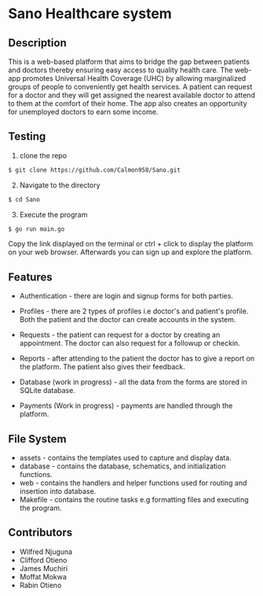 # Sano Healthcare system 

## Description
This is a web-based platform that aims to bridge the gap between patients and doctors thereby ensuring easy access to quality health care. The web-app promotes Universal Health Coverage (UHC) by allowing marginalized groups of people to conveniently get health services. A patient can request for a doctor and they will get assigned the nearest available doctor to attend to them at the comfort of their home.
The app also creates an opportunity for unemployed doctors to earn some income.

## Testing
1. clone the repo

```bash
$ git clone https://github.com/Calmon958/Sano.git
```
2. Navigate to the directory

```bash
$ cd Sano
```
3. Execute the program

```bash
$ go run main.go
```
Copy the link displayed on the terminal or ctrl + click to display the platform on your web browser. Afterwards you can sign up and explore the platform.

## Features
* Authentication - there are login and signup forms for both parties.

* Profiles - there are 2 types of profiles i.e doctor's and patient's profile. Both the patient and the doctor can create accounts in the system.

* Requests - the patient can request for a doctor by creating an appointment. The doctor can also request for a followup or checkin.

* Reports - after attending to the patient the doctor has to give a report on the platform. The patient also gives their feedback.

* Database (work in progress) - all the data from the forms are stored in SQLite database.

* Payments (Work in progress) - payments are handled through the platform.

## File System
* assets - contains the templates used to capture and display data.
* database - contains the database, schematics, and initialization functions.
* web - contains the handlers and helper functions used for routing and insertion into database.
* Makefile - contains the routine tasks e.g formatting files and executing the program.

## Contributors
* Wilfred Njuguna
* Clifford Otieno
* James Muchiri
* Moffat Mokwa
* Rabin Otieno
